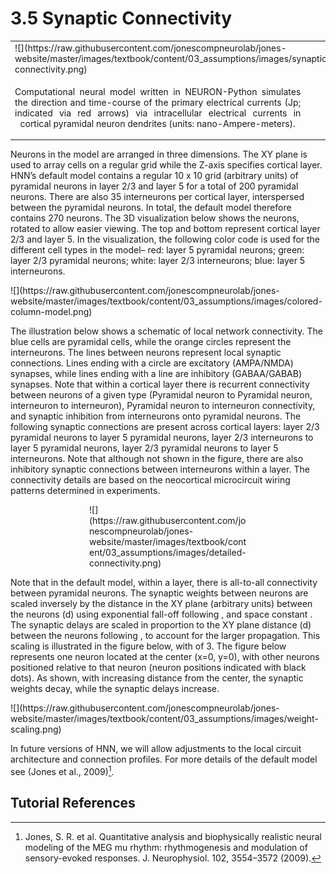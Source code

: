 <!--
# Title: 3.5 Synaptic Connectivity
# Updated: 2024-01-16
#
# Contributors:
    # Dylan Daniels
-->

<!-- compare original: https://jonescompneurolab.github.io/hnn-under_the_hood/03_architecture-connectivity/03_architecture-connectivity -->

# 3.5 Synaptic Connectivity

<table style="border:none">
  <tr>
    <td style="border:none" width=>
    ![](https://raw.githubusercontent.com/jonescompneurolab/jones-website/master/images/textbook/content/03_assumptions/images/synaptic-connectivity.png)
    </td>
    <td style="border:none; vertical-align:middle;">
    ![](https://raw.githubusercontent.com/jonescompneurolab/jones-website/master/images/textbook/content/03_assumptions/images/3d-column-model.png)
    </td>
  </tr>
  <tr>
    <td style="border:none">
      <p style="text-align:justify; text-align-last:center; width:90%">
        Computational neural model written in NEURON-Python simulates the direction and time-course of the primary electrical currents (Jp; indicated via red arrows) via intracellular electrical currents in cortical pyramidal neuron dendrites (units: nano-Ampere-meters).
      </p>
    </td>
    <td style="border:none">
      <p style="text-align:justify; text-align-last:center; width:90%">
        Model of cortical column includes 100s to 1000s (scalable) of multicompartment pyramidal neurons and single compartment interneurons (model source code)
      </p>
    </td>
  </tr>
</table>

Neurons in the model are arranged in three dimensions. The XY plane is used to array cells on a regular grid while the Z-axis specifies cortical layer. HNN’s default model contains a regular 10 x 10 grid (arbitrary units) of pyramidal neurons in layer 2/3 and layer 5 for a total of 200 pyramidal neurons. There are also 35 interneurons per cortical layer, interspersed between the pyramidal neurons. In total, the default model therefore contains 270 neurons. The 3D visualization below shows the neurons, rotated to allow easier viewing. The top and bottom represent cortical layer 2/3 and layer 5. In the visualization, the following color code is used for the different cell types in the model– red: layer 5 pyramidal neurons; green: layer 2/3 pyramidal neurons; white: layer 2/3 interneurons; blue: layer 5 interneurons.


<div style="display:block; width:100%; margin: 0 auto;">
![](https://raw.githubusercontent.com/jonescompneurolab/jones-website/master/images/textbook/content/03_assumptions/images/colored-column-model.png)
</div>

The illustration below shows a schematic of local network connectivity. The blue cells are pyramidal cells, while the orange circles represent the interneurons. The lines between neurons represent local synaptic connections. Lines ending with a circle are excitatory (AMPA/NMDA) synapses, while lines ending with a line are inhibitory (GABAA/GABAB) synapses. Note that within a cortical layer there is recurrent connectivity between neurons of a given type (Pyramidal neuron to Pyramidal neuron, interneuron to interneuron), Pyramidal neuron to interneuron connectivity, and synaptic inhibition from interneurons onto pyramidal neurons. The following synaptic connections are present across cortical layers: layer 2/3 pyramidal neurons to layer 5 pyramidal neurons, layer 2/3 interneurons to layer 5 pyramidal neurons, layer 2/3 pyramidal neurons to layer 5 interneurons. Note that although not shown in the figure, there are also inhibitory synaptic connections between interneurons within a layer. The connectivity details are based on the neocortical microcircuit wiring patterns determined in experiments.

<div style="display:block; width:50%; margin: 0 auto;">
![](https://raw.githubusercontent.com/jonescompneurolab/jones-website/master/images/textbook/content/03_assumptions/images/detailed-connectivity.png)
</div>

Note that in the default model, within a layer, there is all-to-all connectivity between pyramidal neurons. The synaptic weights between neurons are scaled inversely by the distance in the XY plane (arbitrary units) between the neurons (d) using exponential fall-off following , and space constant . The synaptic delays are scaled in proportion to the XY plane distance (d) between the neurons following , to account for the larger propagation. This scaling is illustrated in the figure below, with  of 3. The figure below represents one neuron located at the center (x=0, y=0), with other neurons positioned relative to that neuron (neuron positions indicated with black dots). As shown, with increasing distance from the center, the synaptic weights decay, while the synaptic delays increase.

<div style="display:block; width:100%; margin: 0 auto;">
![](https://raw.githubusercontent.com/jonescompneurolab/jones-website/master/images/textbook/content/03_assumptions/images/weight-scaling.png)
</div>

In future versions of HNN, we will allow adjustments to the local circuit architecture and connection profiles. For more details of the default model see (Jones et al., 2009)[^1].

## Tutorial References

[^1]: Jones, S. R. et al. Quantitative analysis and biophysically realistic neural modeling of the MEG mu rhythm: rhythmogenesis and modulation of sensory-evoked responses. J. Neurophysiol. 102, 3554–3572 (2009).
